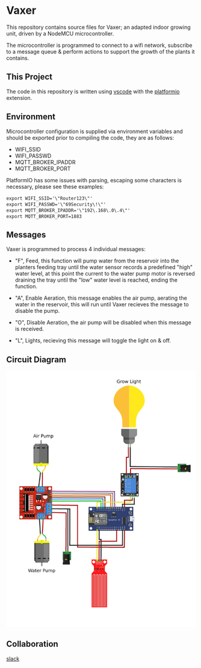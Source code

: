 # Vaxer
This repository contains source files for Vaxer; an adapted indoor growing unit,
driven by a NodeMCU microcontroller.

The microcontroller is programmed to connect to a wifi network, subscribe to a
message queue & perform actions to support the growth of the plants it contains.

## This Project
The code in this repository is written using 
[vscode](https://code.visualstudio.com/) with the 
[platformio](https://platformio.org/install/ide?install=vscode) extension.

## Environment
Microcontroller configuration is supplied via environment variables and should 
be exported prior to compiling the code, they are as follows:

* WIFI_SSID
* WIFI_PASSWD
* MQTT_BROKER_IPADDR
* MQTT_BROKER_PORT

PlatformIO has some issues with parsing, escaping some characters is necessary,
please see these examples:

```
export WIFI_SSID='\"Router123\"'
export WIFI_PASSWD='\"69Security\!\"'
export MQTT_BROKER_IPADDR='\"192\.168\.0\.4\"'
export MQTT_BROKER_PORT=1883
```

## Messages
Vaxer is programmed to process 4 individual messages:

* "F", Feed, this function will pump water from the reservoir into the planters 
feeding tray until the water sensor records a predefined "high" water level, at 
this point the current to the water pump motor is reversed draining the tray 
until the "low" water level is reached, ending the function.

* "A", Enable Aeration, this message enables the air pump, aerating the water in 
the reservoir, this will run until Vaxer recieves the message to disable the 
pump.

* "O", Disable Aeration, the air pump will be disabled when this message is 
received.

* "L", Lights, recieving this message will toggle the light on & off.


## Circuit Diagram

![annotated circuit diagram made with fritzing](./docs/annotated-circuit.png)

## Collaboration

[slack](slack://channel?id=vaxer)
